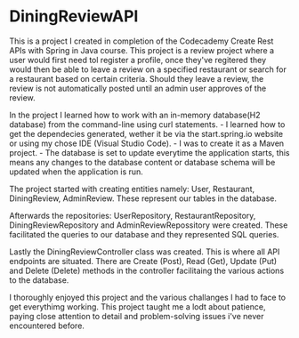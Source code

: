 # DiningReviewAPI
This is a project I created in completion of the Codecademy Create Rest APIs with Spring in Java course. This project is a review project where a user would first need tol register a profile, once they've regitered they would then be able to leave a review on a specified restaurant or search for a restaurant based on certain criteria. Should they leave a review, the review is not automatically posted until an admin user approves of the review.



In the project I learned how to work with an in-memory database(H2 database) from the command-line using curl statements.
    - I learned how to get the dependecies generated, wether it be via the start.spring.io website or using my chose IDE (Visual Studio Code).
    - I was to create it as a Maven project.
    - The database is set to update everytime the application starts, this means any changes to the database content or database schema will be updated when the application is run.

The project started with creating entities namely: User, Restaurant, DiningReview, AdminReview. These represent our tables in the database.

Afterwards the repositories: UserRepository, RestaurantRepository, DiningReviewRepository and AdminReviewRepossitory were created. These facilitated the queries to our database and they represented SQL queries.

Lastly the DiningReviewController class was created. This is where all API endpoints are situated. There are Create (Post), Read (Get), Update (Put) and Delete (Delete) methods in the controller facilitaing the various actions to the database.

I thoroughly enjoyed this project and the various challanges I had to face to get everythimg working. This project taught me a lodt about patience, paying close attention to detail and problem-solving issues i've never encountered before.